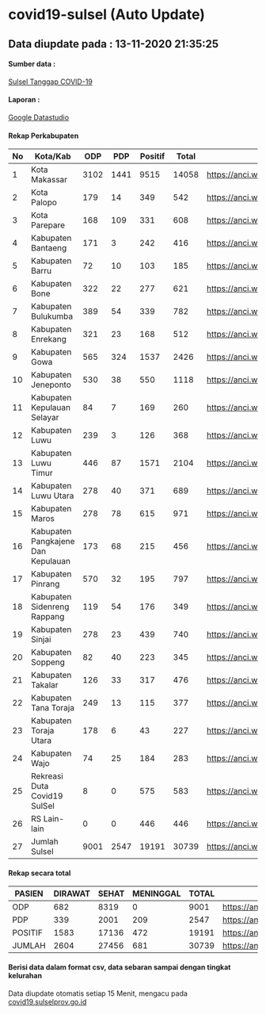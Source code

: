 
# covid19-sulsel (Auto Update)

## Data diupdate pada : 13-11-2020 21:35:25

#### Sumber data :
[Sulsel Tanggap COVID-19](https://covid19.sulselprov.go.id)

#### Laporan :
[Google Datastudio](https://datastudio.google.com/s/jythWGc1j4w)

#### Rekap Perkabupaten 
|No|Kota/Kab|ODP|PDP|Positif|Total|Link|
| --- | --- | --- | --- | --- | --- | --- |
|1|Kota Makassar|3102|1441|9515|14058|https://anci.web.id/cor/kota_makassar|
|2|Kota Palopo|179|14|349|542|https://anci.web.id/cor/kota_palopo|
|3|Kota Parepare|168|109|331|608|https://anci.web.id/cor/kota_parepare|
|4|Kabupaten Bantaeng|171|3|242|416|https://anci.web.id/cor/kabupaten_bantaeng|
|5|Kabupaten Barru|72|10|103|185|https://anci.web.id/cor/kabupaten_barru|
|6|Kabupaten Bone|322|22|277|621|https://anci.web.id/cor/kabupaten_bone|
|7|Kabupaten Bulukumba|389|54|339|782|https://anci.web.id/cor/kabupaten_bulukumba|
|8|Kabupaten Enrekang|321|23|168|512|https://anci.web.id/cor/kabupaten_enrekang|
|9|Kabupaten Gowa|565|324|1537|2426|https://anci.web.id/cor/kabupaten_gowa|
|10|Kabupaten Jeneponto|530|38|550|1118|https://anci.web.id/cor/kabupaten_jeneponto|
|11|Kabupaten Kepulauan Selayar|84|7|169|260|https://anci.web.id/cor/kabupaten_kepulauan_selayar|
|12|Kabupaten Luwu|239|3|126|368|https://anci.web.id/cor/kabupaten_luwu|
|13|Kabupaten Luwu Timur|446|87|1571|2104|https://anci.web.id/cor/kabupaten_luwu_timur|
|14|Kabupaten Luwu Utara|278|40|371|689|https://anci.web.id/cor/kabupaten_luwu_utara|
|15|Kabupaten Maros|278|78|615|971|https://anci.web.id/cor/kabupaten_maros|
|16|Kabupaten Pangkajene Dan Kepulauan|173|68|215|456|https://anci.web.id/cor/kabupaten_pangkajene_dan_kepulauan|
|17|Kabupaten Pinrang|570|32|195|797|https://anci.web.id/cor/kabupaten_pinrang|
|18|Kabupaten Sidenreng Rappang|119|54|176|349|https://anci.web.id/cor/kabupaten_sidenreng_rappang|
|19|Kabupaten Sinjai|278|23|439|740|https://anci.web.id/cor/kabupaten_sinjai|
|20|Kabupaten Soppeng|82|40|223|345|https://anci.web.id/cor/kabupaten_soppeng|
|21|Kabupaten Takalar|126|33|317|476|https://anci.web.id/cor/kabupaten_takalar|
|22|Kabupaten Tana Toraja|249|13|115|377|https://anci.web.id/cor/kabupaten_tana_toraja|
|23|Kabupaten Toraja Utara|178|6|43|227|https://anci.web.id/cor/kabupaten_toraja_utara|
|24|Kabupaten Wajo|74|25|184|283|https://anci.web.id/cor/kabupaten_wajo|
|25|Rekreasi Duta Covid19 SulSel|8|0|575|583|https://anci.web.id/cor/rekreasi_duta_covid19_sulsel|
|26|RS Lain-lain|0|0|446|446|https://anci.web.id/cor/rs_lain-lain|
|27|Jumlah Sulsel|9001|2547|19191|30739|https://anci.web.id/cor/jumlah_sulsel|

#### Rekap secara total

| PASIEN | DIRAWAT | SEHAT | MENINGGAL | TOTAL | LINK |
| ---- | -------- | ---- | ---- |  ---- | ---- |
| ODP | 682 | 8319 | 0 | 9001 | https://anci.web.id/cor/odp_detail.html |
| PDP | 339 | 2001 | 209 | 2547 | https://anci.web.id/cor/pdp_detail.html |
| POSITIF | 1583 | 17136 | 472 | 19191 | https://anci.web.id/cor/positif_detail.html |
| JUMLAH | 2604 | 27456 | 681 | 30739 | https://anci.web.id/cor/jumlah_sulsel/ |

 
#### Berisi data dalam format csv, data sebaran sampai dengan tingkat kelurahan

Data diupdate otomatis setiap 15 Menit, mengacu pada [covid19.sulselprov.go.id](https://covid19.sulselprov.go.id)

